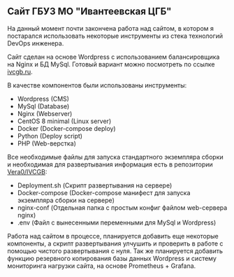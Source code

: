 ## Сайт ГБУЗ МО "Ивантеевская ЦГБ"

На данный момент почти закончена работа над сайтом, в котором я постарался использовать некоторые инструменты из стека технологий DevOps инженера.

Сайт сделан на основе Wordpress с использованием балансировщика на Nginx и БД MySql. Готовый вариант можно посмотреть по ссылке [ivcgb.ru](http://94.253.92.24).

В качестве компонентов были использованы инструменты:
- Wordpress (CMS)
- MySql (Database)
- Nginx (Webserver)
- CentOS 8 minimal (Linux server)
- Docker (Docker-compose deploy)
- Python (Deploy script)
- PHP (Web-верстка)

Все необходимые файлы для запуска стандартного экземпляра сборки и необходимая для развертывания информация есть в репозитории [Vera0/IVCGB](https://github.com/Vera0/IVCGB):
- Deployment.sh (Скрипт развертывания на сервере)
- Docker-compose (Docker-compose манифест для запуска экземпляра сборки на сервере)
- nginx-conf (Отдельная папка с простым конфиг файлом web-сервера nginx)
- .env (Файл с вынесенными переменными для MySql и Wordpress)

Работа над сайтом в процессе, планируется добавить еще некоторые компоненты, а скрипт развертывания улчушить и проверить в работе с помощью чистого развертывания с нуля. 
Так же планируется добавить функцию резервного копирования базы данных Wordpress и систему мониторинга нагрузки сайта, на основе Prometheus + Grafana.
